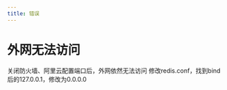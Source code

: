 ```yaml
---
title: 错误
---
```


# 外网无法访问
关闭防火墙、阿里云配置端口后，外网依然无法访问
修改redis.conf，找到bind后的127.0.0.1，修改为0.0.0.0
                      